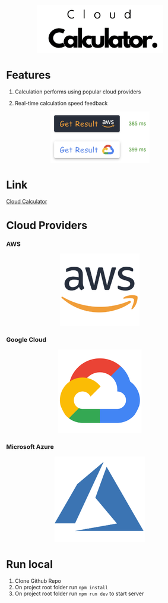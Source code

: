 <p align="center">
  <img src="public/logo.png" />
</p>


# Features

 1. Calculation performs using popular cloud providers

 2. Real-time calculation speed feedback
<p align="center">
  <img src="public/speed-screenshot.png" />
</p>

# Link
[Cloud Calculator](https://main--hilarious-torte-070d53.netlify.app/)

# Cloud Providers
### AWS
<p align="center">
  <img src="public/awsLogo2.png" />
</p>

### Google Cloud
<p align="center">
  <img src="public/googleLogo.png" />
</p>

### Microsoft Azure
<p align="center">
  <img src="public/azureLogo3.png" />
</p>

# Run local 
1. Clone Github Repo
2. On project root folder run `npm install`
3. On project root folder run `npm run dev` to start server


